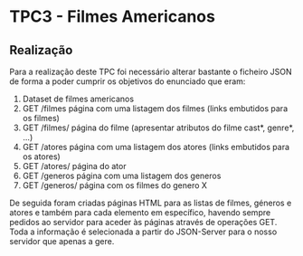 # TPC3 - Filmes Americanos

## Realização
Para a realização deste TPC foi necessário alterar bastante o ficheiro JSON de forma a poder cumprir os objetivos do enunciado que eram:

1. Dataset de filmes americanos
2. GET /filmes            página com uma listagem dos filmes (links embutidos para os filmes)
3. GET /filmes/<filmeID>  página do filme (apresentar atributos do filme cast*, genre*, ...)
4. GET /atores            página com uma listagem dos atores (links embutidos para os atores)
5. GET /atores/<atorID>   página do ator
6. GET /generos           página com uma listagem dos generos
7. GET /generos/<generoX> página com os filmes do genero X

De seguida foram criadas páginas HTML para as listas de filmes, géneros e atores e também para cada elemento em específico, havendo sempre pedidos ao servidor para aceder às páginas através de operações GET.
Toda a informação é selecionada a partir do JSON-Server para o nosso servidor que apenas a gere.